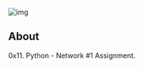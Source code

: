 ![img](https://assets.imaginablefutures.com/media/images/ALX_Logo.max-200x150.png)

## About

0x11. Python - Network #1 Assignment.
